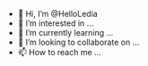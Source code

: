 - 👋 Hi, I’m @HelloLedia
- 👀 I’m interested in ...
- 🌱 I’m currently learning ...
- 💞️ I’m looking to collaborate on ...
- 📫 How to reach me ...

<!---
HelloLedia/HelloLedia is a ✨ special ✨ repository because its `README.md` (this file) appears on your GitHub profile.
You can click the Preview link to take a look at your changes.
--->

